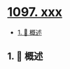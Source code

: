 # [1097. xxx](https://github.com/Tdahuyou/TNotes.leetcode/tree/main/notes/1097.%20xxx)

<!-- region:toc -->

- [1. 📝 概述](#1--概述)

<!-- endregion:toc -->

## 1. 📝 概述
